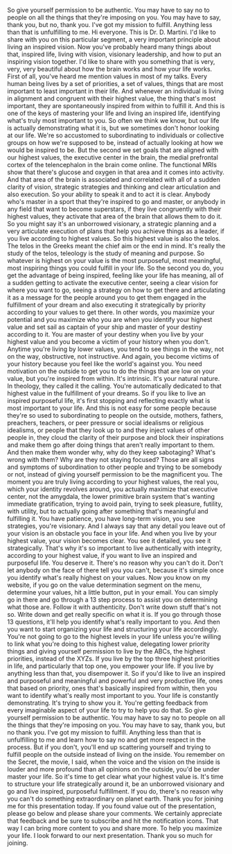  So give yourself permission to be authentic. You may have to say no to people on all the things that they're imposing on you. You may have to say, thank you, but no, thank you. I've got my mission to fulfill. Anything less than that is unfulfilling to me. Hi everyone. This is Dr. D. Martini. I'd like to share with you on this particular segment, a very important principle about living an inspired vision. Now you've probably heard many things about that, inspired life, living with vision, visionary leadership, and how to put an inspiring vision together. I'd like to share with you something that is very, very, very beautiful about how the brain works and how your life works. First of all, you've heard me mention values in most of my talks. Every human being lives by a set of priorities, a set of values, things that are most important to least important in their life. And whenever an individual is living in alignment and congruent with their highest value, the thing that's most important, they are spontaneously inspired from within to fulfill it. And this is one of the keys of mastering your life and living an inspired life, identifying what's truly most important to you. So often we think we know, but our life is actually demonstrating what it is, but we sometimes don't honor looking at our life. We're so accustomed to subordinating to individuals or collective groups on how we're supposed to be, instead of actually looking at how we would be inspired to be. But the second we set goals that are aligned with our highest values, the executive center in the brain, the medial prefrontal cortex of the telencephalon in the brain come online. The functional MRIs show that there's glucose and oxygen in that area and it comes into activity. And that area of the brain is associated and correlated with all of a sudden clarity of vision, strategic strategies and thinking and clear articulation and also execution. So your ability to speak it and to act it is clear. Anybody who's master in a sport that they're inspired to go and master, or anybody in any field that want to become superstars, if they live congruently with their highest values, they activate that area of the brain that allows them to do it. So you might say it's an unborrowed visionary, a strategic planning and a very articulate execution of plans that help you achieve things as a leader, if you live according to highest values. So this highest value is also the telos. The telos in the Greeks meant the chief aim or the end in mind. It's really the study of the telos, teleology is the study of meaning and purpose. So whatever is highest on your value is the most purposeful, most meaningful, most inspiring things you could fulfill in your life. So the second you do, you get the advantage of being inspired, feeling like your life has meaning, all of a sudden getting to activate the executive center, seeing a clear vision for where you want to go, seeing a strategy on how to get there and articulating it as a message for the people around you to get them engaged in the fulfillment of your dream and also executing it strategically by priority according to your values to get there. In other words, you maximize your potential and you maximize who you are when you identify your highest value and set sail as captain of your ship and master of your destiny according to it. You are master of your destiny when you live by your highest value and you become a victim of your history when you don't. Anytime you're living by lower values, you tend to see things in the way, not on the way, obstructive, not instructive. And again, you become victims of your history because you feel like the world's against you. You need motivation on the outside to get you to do the things that are low on your value, but you're inspired from within. It's intrinsic. It's your natural nature. In theology, they called it the calling. You're automatically dedicated to that highest value in the fulfillment of your dreams. So if you like to live an inspired purposeful life, it's first stopping and reflecting exactly what is most important to your life. And this is not easy for some people because they're so used to subordinating to people on the outside, mothers, fathers, preachers, teachers, or peer pressure or social idealisms or religious idealisms, or people that they look up to and they inject values of other people in, they cloud the clarity of their purpose and block their inspirations and make them go after doing things that aren't really important to them. And then make them wonder why, why do they keep sabotaging? What's wrong with them? Why are they not staying focused? Those are all signs and symptoms of subordination to other people and trying to be somebody or not, instead of giving yourself permission to be the magnificent you. The moment you are truly living according to your highest values, the real you, which your identity revolves around, you actually maximize that executive center, not the amygdala, the lower primitive brain system that's wanting immediate gratification, trying to avoid pain, trying to seek pleasure, futility, with utility, but to actually going after something that's meaningful and fulfilling it. You have patience, you have long-term vision, you see strategies, you're visionary. And I always say that any detail you leave out of your vision is an obstacle you face in your life. And when you live by your highest value, your vision becomes clear. You see it detailed, you see it strategically. That's why it's so important to live authentically with integrity, according to your highest value, if you want to live an inspired and purposeful life. You deserve it. There's no reason why you can't do it. Don't let anybody on the face of there tell you you can't, because it's simple once you identify what's really highest on your values. Now you know on my website, if you go on the value determination segment on the menu, determine your values, hit a little button, put in your email. You can simply go in there and go through a 13 step process to assist you on determining what those are. Follow it with authenticity. Don't write down stuff that's not so. Write down and get really specific on what it is. If you go through those 13 questions, it'll help you identify what's really important to you. And then you want to start organizing your life and structuring your life accordingly. You're not going to go to the highest levels in your life unless you're willing to link what you're doing to this highest value, delegating lower priority things and giving yourself permission to live by the ABCs, the highest priorities, instead of the XYZs. If you live by the top three highest priorities in life, and particularly that top one, you empower your life. If you live by anything less than that, you disempower it. So if you'd like to live an inspired and purposeful and meaningful and powerful and very productive life, ones that based on priority, ones that's basically inspired from within, then you want to identify what's really most important to you. Your life is constantly demonstrating. It's trying to show you it. You're getting feedback from every imaginable aspect of your life to try to help you do that. So give yourself permission to be authentic. You may have to say no to people on all the things that they're imposing on you. You may have to say, thank you, but no thank you. I've got my mission to fulfill. Anything less than that is unfulfilling to me and learn how to say no and get more respect in the process. But if you don't, you'll end up scattering yourself and trying to fulfill people on the outside instead of living on the inside. You remember on the Secret, the movie, I said, when the voice and the vision on the inside is louder and more profound than all opinions on the outside, you'd be under master your life. So it's time to get clear what your highest value is. It's time to structure your life strategically around it, be an unborrowed visionary and go and live inspired, purposeful fulfillment. If you do, there's no reason why you can't do something extraordinary on planet earth. Thank you for joining me for this presentation today. If you found value out of the presentation, please go below and please share your comments. We certainly appreciate that feedback and be sure to subscribe and hit the notification icons. That way I can bring more content to you and share more. To help you maximize your life. I look forward to our next presentation. Thank you so much for joining.